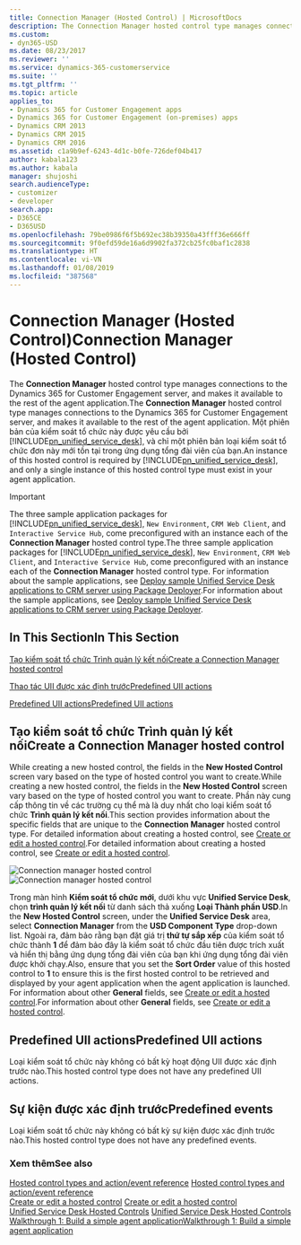 ```yaml
---
title: Connection Manager (Hosted Control) | MicrosoftDocs
description: The Connection Manager hosted control type manages connections to the Dynamics 365 for Customer Engagement server, and makes it available to the rest of the agent application.
ms.custom:
- dyn365-USD
ms.date: 08/23/2017
ms.reviewer: ''
ms.service: dynamics-365-customerservice
ms.suite: ''
ms.tgt_pltfrm: ''
ms.topic: article
applies_to:
- Dynamics 365 for Customer Engagement apps
- Dynamics 365 for Customer Engagement (on-premises) apps
- Dynamics CRM 2013
- Dynamics CRM 2015
- Dynamics CRM 2016
ms.assetid: c1a9b9ef-6243-4d1c-b0fe-726def04b417
author: kabala123
ms.author: kabala
manager: shujoshi
search.audienceType:
- customizer
- developer
search.app:
- D365CE
- D365USD
ms.openlocfilehash: 79be0986f6f5b692ec38b39350a43fff36e666ff
ms.sourcegitcommit: 9f0efd59de16a6d9902fa372cb25fc0baf1c2838
ms.translationtype: HT
ms.contentlocale: vi-VN
ms.lasthandoff: 01/08/2019
ms.locfileid: "387568"
---
```

# <a name="connection-manager-hosted-control"></a><span data-ttu-id="47b92-103">Connection Manager (Hosted Control)</span><span class="sxs-lookup"><span data-stu-id="47b92-103">Connection Manager (Hosted Control)</span></span>
<span data-ttu-id="47b92-104">The **Connection Manager** hosted control type manages connections to the Dynamics 365 for Customer Engagement server, and makes it available to the rest of the agent application.</span><span class="sxs-lookup"><span data-stu-id="47b92-104">The **Connection Manager** hosted control type manages connections to the Dynamics 365 for Customer Engagement server, and makes it available to the rest of the agent application.</span></span> <span data-ttu-id="47b92-105">Một phiên bản của kiểm soát tổ chức này được yêu cầu bởi [!INCLUDE[pn_unified_service_desk](../includes/pn-unified-service-desk.md)], và chỉ một phiên bản loại kiểm soát tổ chức đơn này mới tồn tại trong ứng dụng tổng đài viên của bạn.</span><span class="sxs-lookup"><span data-stu-id="47b92-105">An instance of this hosted control is required by [!INCLUDE[pn_unified_service_desk](../includes/pn-unified-service-desk.md)], and only a single instance of this hosted control type must exist in your agent application.</span></span>  
  
> [!IMPORTANT]
>  <span data-ttu-id="47b92-106">The three sample application packages for [!INCLUDE[pn_unified_service_desk](../includes/pn-unified-service-desk.md)], `New Environment`, `CRM Web Client`, and `Interactive Service Hub`, come preconfigured with an instance each of the **Connection Manager** hosted control type.</span><span class="sxs-lookup"><span data-stu-id="47b92-106">The three sample application packages for [!INCLUDE[pn_unified_service_desk](../includes/pn-unified-service-desk.md)], `New Environment`, `CRM Web Client`, and `Interactive Service Hub`, come preconfigured with an instance each of the **Connection Manager** hosted control type.</span></span> <span data-ttu-id="47b92-107">For information about the sample applications, see [Deploy sample Unified Service Desk applications to CRM server using Package Deployer](admin/deploy-sample-unified-service-desk-applications-using-package-deployer.md).</span><span class="sxs-lookup"><span data-stu-id="47b92-107">For information about the sample applications, see [Deploy sample Unified Service Desk applications to CRM server using Package Deployer](admin/deploy-sample-unified-service-desk-applications-using-package-deployer.md).</span></span>  
  
## <a name="in-this-section"></a><span data-ttu-id="47b92-108">In This Section</span><span class="sxs-lookup"><span data-stu-id="47b92-108">In This Section</span></span>  
 [<span data-ttu-id="47b92-109">Tạo kiểm soát tổ chức Trình quản lý kết nối</span><span class="sxs-lookup"><span data-stu-id="47b92-109">Create a Connection Manager hosted control</span></span>](../unified-service-desk/connection-manager-hosted-control.md#create)  
  
 [<span data-ttu-id="47b92-110">Thao tác UII được xác định trước</span><span class="sxs-lookup"><span data-stu-id="47b92-110">Predefined UII actions</span></span>](../unified-service-desk/connection-manager-hosted-control.md#UIIactions)  
  
 [<span data-ttu-id="47b92-111">Predefined UII actions</span><span class="sxs-lookup"><span data-stu-id="47b92-111">Predefined UII actions</span></span>](../unified-service-desk/connection-manager-hosted-control.md#UIIactions)  
  
<a name="create"></a>   
## <a name="create-a-connection-manager-hosted-control"></a><span data-ttu-id="47b92-112">Tạo kiểm soát tổ chức Trình quản lý kết nối</span><span class="sxs-lookup"><span data-stu-id="47b92-112">Create a Connection Manager hosted control</span></span>  
 <span data-ttu-id="47b92-113">While creating a new hosted control, the fields in the **New Hosted Control** screen vary based on the type of hosted control you want to create.</span><span class="sxs-lookup"><span data-stu-id="47b92-113">While creating a new hosted control, the fields in the **New Hosted Control** screen vary based on the type of hosted control you want to create.</span></span> <span data-ttu-id="47b92-114">Phần này cung cấp thông tin về các trường cụ thể mà là duy nhất cho loại kiểm soát tổ chức **Trình quản lý kết nối**.</span><span class="sxs-lookup"><span data-stu-id="47b92-114">This section provides information about the specific fields that are unique to the **Connection Manager** hosted control type.</span></span> <span data-ttu-id="47b92-115">For detailed information about creating a hosted control, see [Create or edit a hosted control](../unified-service-desk/create-edit-hosted-control.md).</span><span class="sxs-lookup"><span data-stu-id="47b92-115">For detailed information about creating a hosted control, see [Create or edit a hosted control](../unified-service-desk/create-edit-hosted-control.md).</span></span>  
  
 <span data-ttu-id="47b92-116">![Connection manager hosted control](../unified-service-desk/media/crm-itpro-usd-connectionmanagerhostedcontrol.PNG "Connection manager hosted control")</span><span class="sxs-lookup"><span data-stu-id="47b92-116">![Connection manager hosted control](../unified-service-desk/media/crm-itpro-usd-connectionmanagerhostedcontrol.PNG "Connection manager hosted control")</span></span>  
  
 <span data-ttu-id="47b92-117">Trong màn hình **Kiểm soát tổ chức mới**, dưới khu vực **Unified Service Desk**, chọn **trình quản lý kết nối** từ danh sách thả xuống **Loại Thành phần USD**.</span><span class="sxs-lookup"><span data-stu-id="47b92-117">In the **New Hosted Control** screen, under the **Unified Service Desk** area, select **Connection Manager** from the **USD Component Type** drop-down list.</span></span> <span data-ttu-id="47b92-118">Ngoài ra, đảm bảo rằng bạn đặt giá trị **thứ tự sắp xếp** của kiểm soát tổ chức thành **1** để đảm bảo đây là kiểm soát tổ chức đầu tiên được trích xuất và hiển thị bằng ứng dụng tổng đài viên của bạn khi ứng dụng tổng đài viên được khởi chạy.</span><span class="sxs-lookup"><span data-stu-id="47b92-118">Also, ensure that you set the **Sort Order** value of this hosted control to **1** to ensure this is the first hosted control to be retrieved and displayed by your agent application when the agent application is launched.</span></span> <span data-ttu-id="47b92-119">For information about other **General** fields, see [Create or edit a hosted control](../unified-service-desk/create-edit-hosted-control.md).</span><span class="sxs-lookup"><span data-stu-id="47b92-119">For information about other **General** fields, see [Create or edit a hosted control](../unified-service-desk/create-edit-hosted-control.md).</span></span>  
  
<a name="UIIactions"></a>   
## <a name="predefined-uii-actions"></a><span data-ttu-id="47b92-120">Predefined UII actions</span><span class="sxs-lookup"><span data-stu-id="47b92-120">Predefined UII actions</span></span>  
 <span data-ttu-id="47b92-121">Loại kiểm soát tổ chức này không có bất kỳ hoạt động UII được xác định trước nào.</span><span class="sxs-lookup"><span data-stu-id="47b92-121">This hosted control type does not have any predefined UII actions.</span></span>  
  
<a name="events"></a>   
## <a name="predefined-events"></a><span data-ttu-id="47b92-122">Sự kiện được xác định trước</span><span class="sxs-lookup"><span data-stu-id="47b92-122">Predefined events</span></span>  
 <span data-ttu-id="47b92-123">Loại kiểm soát tổ chức này không có bất kỳ sự kiện được xác định trước nào.</span><span class="sxs-lookup"><span data-stu-id="47b92-123">This hosted control type does not have any predefined events.</span></span>  
  
### <a name="see-also"></a><span data-ttu-id="47b92-124">Xem thêm</span><span class="sxs-lookup"><span data-stu-id="47b92-124">See also</span></span>  
 <span data-ttu-id="47b92-125">[Hosted control types and action/event reference](../unified-service-desk/hosted-control-types-action-event-reference.md) </span><span class="sxs-lookup"><span data-stu-id="47b92-125">[Hosted control types and action/event reference](../unified-service-desk/hosted-control-types-action-event-reference.md) </span></span>  
 <span data-ttu-id="47b92-126">[Create or edit a hosted control](../unified-service-desk/create-edit-hosted-control.md) </span><span class="sxs-lookup"><span data-stu-id="47b92-126">[Create or edit a hosted control](../unified-service-desk/create-edit-hosted-control.md) </span></span>  
 <span data-ttu-id="47b92-127">[Unified Service Desk Hosted Controls](../unified-service-desk/unified-service-desk-hosted-controls.md) </span><span class="sxs-lookup"><span data-stu-id="47b92-127">[Unified Service Desk Hosted Controls](../unified-service-desk/unified-service-desk-hosted-controls.md) </span></span>  
 [<span data-ttu-id="47b92-128">Walkthrough 1: Build a simple agent application</span><span class="sxs-lookup"><span data-stu-id="47b92-128">Walkthrough 1: Build a simple agent application</span></span>](../unified-service-desk/walkthrough-1-build-a-simple-agent-application.md)
